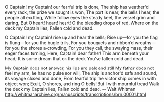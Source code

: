 O Captain! my Captain! our fearful trip is done,
The ship has weather'd every rack, the prize we sought
        is won,
The port is near, the bells I hear, the people all exulting,
While follow eyes the steady keel, the vessel grim and daring,
     But O heart! heart! heart!
          O the bleeding drops of red,
               Where on the deck my Captain lies,
                    Fallen cold and dead.
 
O Captain! my Captain! rise up and hear the bells;
Rise up—for you the flag is flung—for you the bugle trills,
For you bouquets and ribbon'd wreaths—for you the shores
        a‑crowding,
For you they call, the swaying mass, their eager faces turning,
     Here, Captain! dear father!
          This arm beneath your head;
               It is some dream that on the deck
                    You've fallen cold and dead.
 
My Captain does not answer, his lips are pale and still
My father does not feel my arm, he has no pulse nor will,
The ship is anchor'd safe and sound, its voyage closed
        and done,
From fearful trip the victor ship comes in with object won;
     Exult, O shores, and ring O bells!
          But I with mournful tread
               Walk the deck my Captain lies,
                    Fallen cold and dead.
-- Walt Whitman
   http://whitmanarchive.org/manuscripts/transcriptions/brn.00001.html

